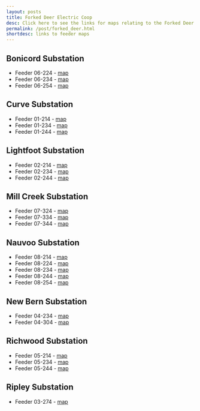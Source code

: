 ```yaml
---
layout: posts
title: Forked Deer Electric Coop
desc: Click here to see the links for maps relating to the Forked Deer Coop.  This is organized by substation/feeders. 
permalink: /post/forked_deer.html
shortdesc: links to feeder maps
---
```


Bonicord Substation
--------------
* Feeder 06-224 - [map](/coop/forked_deer/sbonicord_f06224.html)
* Feeder 06-234 - [map](/coop/forked_deer/sbonicord_f06234.html)
* Feeder 06-254 - [map](/coop/forked_deer/sbonicord_f06254.html)

Curve Substation
--------------
* Feeder 01-214 - [map](/coop/forked_deer/scurve_f01214.html)
* Feeder 01-234 - [map](/coop/forked_deer/scurve_f01234.html)
* Feeder 01-244 - [map](/coop/forked_deer/scurve_f01244.html)

Lightfoot Substation
--------------
* Feeder 02-214 - [map](/coop/forked_deer/slightfoot_f02214.html)
* Feeder 02-234 - [map](/coop/forked_deer/slightfoot_f02234.html)
* Feeder 02-244 - [map](/coop/forked_deer/slightfoot_f02244.html)

Mill Creek Substation
--------------
* Feeder 07-324 - [map](/coop/forked_deer/smill_creek_f07324.html)
* Feeder 07-334 - [map](/coop/forked_deer/smill_creek_f07334.html)
* Feeder 07-344 - [map](/coop/forked_deer/smill_creek_f07344.html)

Nauvoo Substation
--------------
* Feeder 08-214 - [map](/coop/forked_deer/snauvoo_f08214.html)
* Feeder 08-224 - [map](/coop/forked_deer/snauvoo_f08224.html)
* Feeder 08-234 - [map](/coop/forked_deer/snauvoo_f08234.html)
* Feeder 08-244 - [map](/coop/forked_deer/snauvoo_f08244.html)
* Feeder 08-254 - [map](/coop/forked_deer/snauvoo_f08254.html)

New Bern Substation
--------------
* Feeder 04-234 - [map](/coop/forked_deer/snewbern_f04234.html)
* Feeder 04-304 - [map](/coop/forked_deer/snewbern_f04304.html)

Richwood Substation
--------------
* Feeder 05-214 - [map](/coop/forked_deer/srichwood_f05214.html)
* Feeder 05-234 - [map](/coop/forked_deer/srichwood_f05234.html)
* Feeder 05-244 - [map](/coop/forked_deer/srichwood_f05244.html)

Ripley Substation
--------------
* Feeder 03-274 - [map](/coop/forked_deer/sripley_f03274.html)